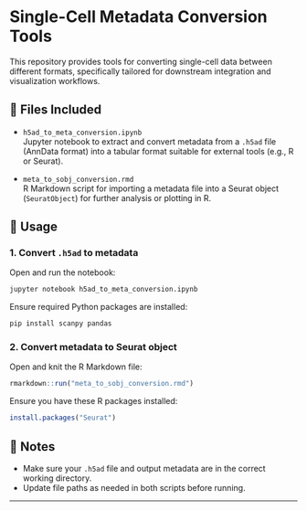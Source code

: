 # Single-Cell Metadata Conversion Tools

This repository provides tools for converting single-cell data between different formats, specifically tailored for downstream integration and visualization workflows.

## 🔧 Files Included

- `h5ad_to_meta_conversion.ipynb`  
  Jupyter notebook to extract and convert metadata from a `.h5ad` file (AnnData format) into a tabular format suitable for external tools (e.g., R or Seurat).

- `meta_to_sobj_conversion.rmd`  
  R Markdown script for importing a metadata file into a Seurat object (`SeuratObject`) for further analysis or plotting in R.

## 🚀 Usage

### 1. Convert `.h5ad` to metadata
Open and run the notebook:
```bash
jupyter notebook h5ad_to_meta_conversion.ipynb
```

Ensure required Python packages are installed:
```bash
pip install scanpy pandas
```

### 2. Convert metadata to Seurat object
Open and knit the R Markdown file:
```R
rmarkdown::run("meta_to_sobj_conversion.rmd")
```

Ensure you have these R packages installed:
```R
install.packages("Seurat")
```

## 📎 Notes
- Make sure your `.h5ad` file and output metadata are in the correct working directory.
- Update file paths as needed in both scripts before running.

---
